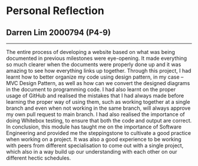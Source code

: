 # Personal Reflection
## Darren Lim 2000794 (P4-9)
---------------------------------------------
The entire process of developing a website based on what was being documented in previous milestones were eye-opening. It made everything so much clearer when the documents were properly done up and it was amazing to see how everything links up together. Through this project, I had learnt how to better organize my code using design pattern, in my case – MVC Design Pattern, as well as how can we convert the designed diagrams in the document to programming code. I had also learnt on the proper usage of GitHub and realised the mistakes that I had always made before learning the proper way of using them, such as working together at a single branch and even when not working in the same branch, will always approve my own pull request to main branch. I had also realised the importance of doing Whitebox testing, to ensure that both the code and output are correct. In conclusion, this module has taught me on the importance of Software Engineering and provided me the steppingstone to cultivate a good practice when working on a project. It was also a good experience to be working with peers from different specialisation to come out with a single project, which also in a way build up our understanding with each other on our different hectic schedules. 